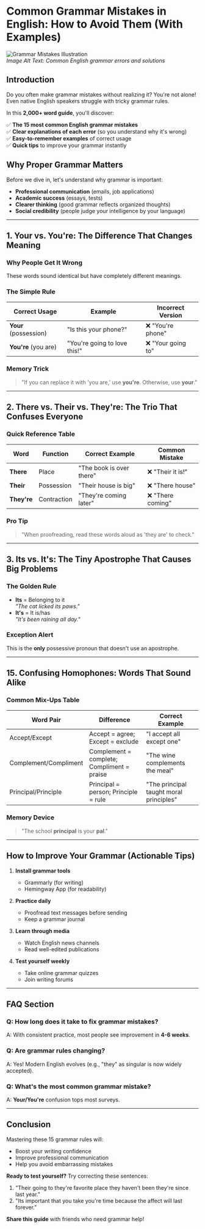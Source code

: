 # Common Grammar Mistakes in English: How to Avoid Them (With Examples)

![Grammar Mistakes Illustration](https://example.com/grammar-mistakes-image.jpg)  
*Image Alt Text: Common English grammar errors and solutions*

## Introduction

Do you often make grammar mistakes without realizing it? You're not alone! Even native English speakers struggle with tricky grammar rules. 

In this **2,000+ word guide**, you'll discover:

✅ **The 15 most common English grammar mistakes**  
✅ **Clear explanations of each error** (so you understand why it's wrong)  
✅ **Easy-to-remember examples** of correct usage  
✅ **Quick tips** to improve your grammar instantly  

## Why Proper Grammar Matters

Before we dive in, let's understand why grammar is important:

- **Professional communication** (emails, job applications)  
- **Academic success** (essays, tests)  
- **Clearer thinking** (good grammar reflects organized thoughts)  
- **Social credibility** (people judge your intelligence by your language)

---

## 1. Your vs. You're: The Difference That Changes Meaning

### Why People Get It Wrong
These words sound identical but have completely different meanings.

### The Simple Rule
| Correct Usage | Example | Incorrect Version |
|--------------|---------|-------------------|
| **Your** (possession) | "Is this your phone?" | ❌ "You're phone" |
| **You're** (you are) | "You're going to love this!" | ❌ "Your going to" |

### Memory Trick
> "If you can replace it with 'you are,' use **you're**. Otherwise, use **your**."

---

## 2. There vs. Their vs. They're: The Trio That Confuses Everyone

### Quick Reference Table
| Word | Function | Correct Example | Common Mistake |
|------|----------|-----------------|----------------|
| **There** | Place | "The book is over there" | ❌ "Their it is!" |
| **Their** | Possession | "Their house is big" | ❌ "There house" |
| **They're** | Contraction | "They're coming later" | ❌ "There coming" |

### Pro Tip
> "When proofreading, read these words aloud as 'they are' to check."

---

## 3. Its vs. It's: The Tiny Apostrophe That Causes Big Problems

### The Golden Rule
- **Its** = Belonging to it  
  *"The cat licked its paws."*  
- **It's** = It is/has  
  *"It's been raining all day."*

### Exception Alert
This is the **only** possessive pronoun that doesn't use an apostrophe.

---

## 15. Confusing Homophones: Words That Sound Alike

### Common Mix-Ups Table
| Word Pair | Difference | Correct Example |
|-----------|------------|-----------------|
| Accept/Except | Accept = agree; Except = exclude | "I accept all except one" |
| Complement/Compliment | Complement = complete; Compliment = praise | "The wine complements the meal" |
| Principal/Principle | Principal = person; Principle = rule | "The principal taught moral principles" |

### Memory Device
> "The school **principal** is your **pal**."

---

## How to Improve Your Grammar (Actionable Tips)

1. **Install grammar tools**  
   - Grammarly (for writing)  
   - Hemingway App (for readability)

2. **Practice daily**  
   - Proofread text messages before sending  
   - Keep a grammar journal

3. **Learn through media**  
   - Watch English news channels  
   - Read well-edited publications

4. **Test yourself weekly**  
   - Take online grammar quizzes  
   - Join writing forums

---

## FAQ Section

### Q: How long does it take to fix grammar mistakes?
A: With consistent practice, most people see improvement in **4-6 weeks**.

### Q: Are grammar rules changing?
A: Yes! Modern English evolves (e.g., "they" as singular is now widely accepted).

### Q: What's the most common grammar mistake?
A: **Your/You're** confusion tops most surveys.

---

## Conclusion

Mastering these 15 grammar rules will:
- Boost your writing confidence  
- Improve professional communication  
- Help you avoid embarrassing mistakes  

**Ready to test yourself?** Try correcting these sentences:

1. "Their going to they're favorite place they haven't been they're since last year."  
2. "Its important that you take you're time because the affect will last forever."

**Share this guide** with friends who need grammar help!
